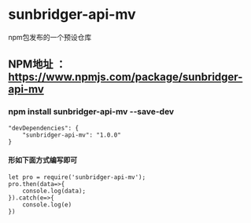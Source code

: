 # sunbridger-api-mv 
npm包发布的一个预设仓库

## NPM地址 ： https://www.npmjs.com/package/sunbridger-api-mv

### npm install sunbridger-api-mv  --save-dev

```
"devDependencies": {
    "sunbridger-api-mv": "1.0.0"
}
```

#### 形如下面方式编写即可
```
let pro = require('sunbridger-api-mv');
pro.then(data=>{
    console.log(data);
}).catch(e=>{
    console.log(e)
})
```
